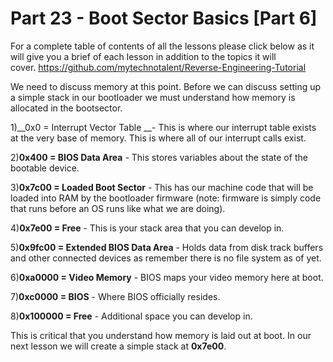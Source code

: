 # Part 23 - Boot Sector Basics \[Part 6\]

For a complete table of contents of all the lessons please click below as it will give you a brief of each lesson in addition to the topics it will cover.&nbsp;https://github.com/mytechnotalent/Reverse-Engineering-Tutorial

We need to discuss memory at this point. Before we can discuss setting up a simple stack in our bootloader we must understand how memory is allocated in the bootsector.

1)__0x0 = Interrupt Vector Table __- This is where our interrupt table exists at the very base of memory. This is where all of our interrupt calls exist.

2)__0x400 = BIOS Data Area__ - This stores variables about the state of the bootable device.

3)__0x7c00 = Loaded Boot Sector__ - This has our machine code that will be loaded into RAM by the bootloader firmware (note: firmware is simply code that runs before an OS runs like what we are doing).

4)__0x7e00 = Free__ - This is your stack area that you can develop in.

5)__0x9fc00 = Extended BIOS Data Area__ - Holds data from disk track buffers and other connected devices as remember there is no file system as of yet.

6)__0xa0000 = Video Memory__ - BIOS maps your video memory here at boot.

7)__0xc0000 = BIOS__ - Where BIOS officially resides.

8)__0x100000 = Free__ - Additional space you can develop in.

This is critical that you understand how memory is laid out at boot. In our next lesson we will create a simple stack at __0x7e00__.